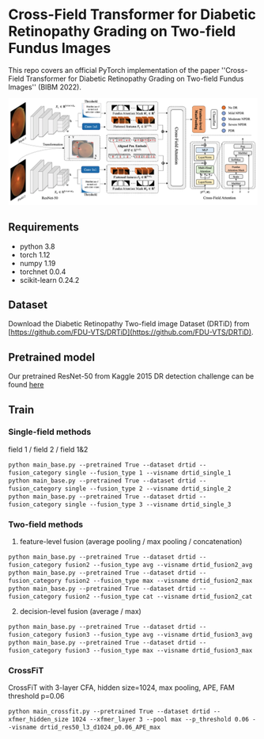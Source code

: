 # Cross-Field Transformer for Diabetic Retinopathy Grading on Two-field Fundus Images

This repo covers an official PyTorch implementation of the paper ''Cross-Field Transformer for Diabetic Retinopathy Grading on Two-field Fundus Images'' (BIBM 2022).

![](https://github.com/FDU-VTS/DRTiD/blob/main/src/CrossFiT.png)


## Requirements

- python 3.8
- torch 1.12
- numpy 1.19
- torchnet 0.0.4
- scikit-learn 0.24.2



## Dataset
Download the Diabetic Retinopathy Two-field image Dataset (DRTiD) from [https://github.com/FDU-VTS/DRTiD](https://github.com/FDU-VTS/DRTiD).

## Pretrained model
Our pretrained ResNet-50 from Kaggle 2015 DR detection challenge can be found [here](https://github.com/FDU-VTS/DRTiD/releases/tag/v1.0)

## Train

### Single-field methods
field 1 / field 2 / field 1&2
```
python main_base.py --pretrained True --dataset drtid --fusion_category single --fusion_type 1 --visname drtid_single_1
python main_base.py --pretrained True --dataset drtid --fusion_category single --fusion_type 2 --visname drtid_single_2
python main_base.py --pretrained True --dataset drtid --fusion_category single --fusion_type 3 --visname drtid_single_3
```


### Two-field methods
1. feature-level fusion (average pooling / max pooling / concatenation)
```
python main_base.py --pretrained True --dataset drtid --fusion_category fusion2 --fusion_type avg --visname drtid_fusion2_avg
python main_base.py --pretrained True --dataset drtid --fusion_category fusion2 --fusion_type max --visname drtid_fusion2_max
python main_base.py --pretrained True --dataset drtid --fusion_category fusion2 --fusion_type cat --visname drtid_fusion2_cat
```

2. decision-level fusion (average / max)
```
python main_base.py --pretrained True --dataset drtid --fusion_category fusion3 --fusion_type avg --visname drtid_fusion3_avg
python main_base.py --pretrained True --dataset drtid --fusion_category fusion3 --fusion_type max --visname drtid_fusion3_max
```


### CrossFiT
CrossFiT with 3-layer CFA, hidden size=1024, max pooling, APE, FAM threshold p=0.06
```
python main_crossfit.py --pretrained True --dataset drtid --xfmer_hidden_size 1024 --xfmer_layer 3 --pool max --p_threshold 0.06 --visname drtid_res50_l3_d1024_p0.06_APE_max
```


